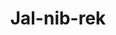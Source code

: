 ---
layout: item
title: Jal-nib-rek
item-id: 21291
datatable: true
id: 21291
name: "Jal-nib-rek"
members: true
lowalch: 0
highalch: 0
examine: "It loves to nibble."
monsters:
  - id: 7706
    name: "TzKal-Zuk"
    members: true
    combat_level: 1400
    wiki_url: "https://oldschool.runescape.wiki/w/TzKal-Zuk"
    drops:
      - quantity: "1"
        rarity: 0.01
    image: "https://oldschool.runescape.wiki/images/thumb/5/58/TzKal-Zuk.png/1200px-TzKal-Zuk.png?2d222"
---